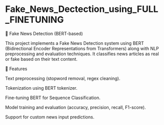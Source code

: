 # Fake_News_Dectection_using_FULL_FINETUNING

📰 Fake News Detection (BERT-based)

This project implements a Fake News Detection system using BERT (Bidirectional Encoder Representations from Transformers) along with NLP preprocessing and evaluation techniques. It classifies news articles as real or fake based on their text content.

🚀 Features

Text preprocessing (stopword removal, regex cleaning).

Tokenization using BERT tokenizer.

Fine-tuning BERT for Sequence Classification.

Model training and evaluation (accuracy, precision, recall, F1-score).

Support for custom news input predictions.
